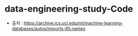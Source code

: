# data-engineering-study-Code

* 출처 : https://archive.ics.uci.edu/ml/machine-learning-databases/autos/imports-85.names
